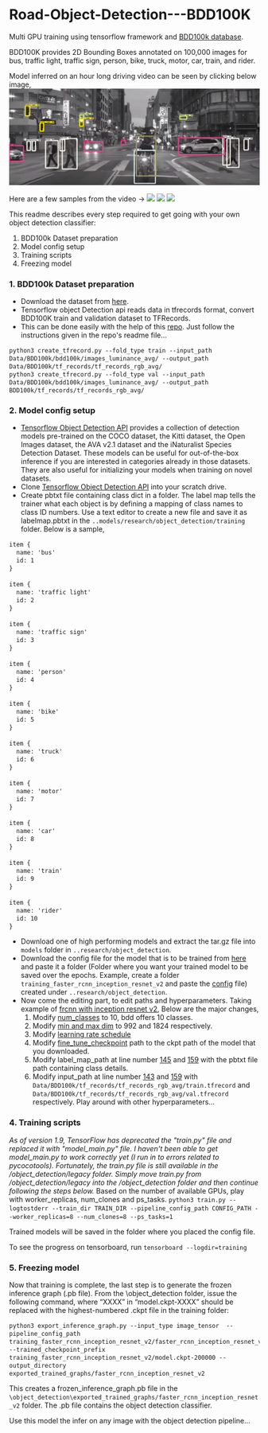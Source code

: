 # Road-Object-Detection---BDD100K
Multi GPU training using tensorflow framework and [BDD100k database](https://bdd-data.berkeley.edu/).

BDD100K provides 2D Bounding Boxes annotated on 100,000 images for bus, traffic light, traffic sign, person, bike, truck, motor, car, train, and rider.

Model inferred on an hour long driving video can be seen by clicking below image,
[![Link to detection YouTube video!](demo_videos/youtube_thumbnail.png)](https://youtu.be/kB-FWar58jY)

Here are a few samples from the video -> 
![](demo_videos/demo_gif.gif)
![](demo_videos/demo_gif_2.gif)
![](demo_videos/demo_gif_3.gif)

This readme describes every step required to get going with your own object detection classifier: 
1. BDD100k Dataset preparation
2. Model config setup
3. Training scripts
4. Freezing model

### 1. BDD100k Dataset preparation
* Download the dataset from [here](https://bdd-data.berkeley.edu/portal.html#download).
* Tensorflow object Detection api reads data in tfrecords format, convert BDD100K train and validation dataset to TFRecords.
* This can be done easily with the help of this [repo](https://github.com/meyerjo/deepdrive_dataset_tfrecord). Just follow the instructions given in the repo's readme file...
```
python3 create_tfrecord.py --fold_type train --input_path Data/BDD100k/bdd100k/images_luminance_avg/ --output_path Data/BDD100k/tf_records/tf_records_rgb_avg/
python3 create_tfrecord.py --fold_type val --input_path Data/BDD100k/bdd100k/images_luminance_avg/ --output_path BDD100k/tf_records/tf_records_rgb_avg/
```

### 2. Model config setup
* [Tensorflow Object Detection API](https://github.com/tensorflow/models/tree/master/research/object_detection) provides a collection of detection models pre-trained on the COCO dataset, the Kitti dataset, the Open Images dataset, the AVA v2.1 dataset and the iNaturalist Species Detection Dataset. These models can be useful for out-of-the-box inference if you are interested in categories already in those datasets. They are also useful for initializing your models when training on novel datasets. 
* Clone [Tensorflow Object Detection API](https://github.com/tensorflow/models.git) into your scratch drive.
* Create pbtxt file containing class dict in a folder. The label map tells the trainer what each object is by defining a mapping of class names to class ID numbers. Use a text editor to create a new file and save it as labelmap.pbtxt in the `..models/research/object_detection/training` folder. Below is a sample,
```
item {
  name: 'bus'
  id: 1
}

item {
  name: 'traffic light'
  id: 2
}

item {
  name: 'traffic sign'
  id: 3
}

item {
  name: 'person'
  id: 4
}

item {
  name: 'bike'
  id: 5
}

item {
  name: 'truck'
  id: 6
}

item {
  name: 'motor'
  id: 7
}

item {
  name: 'car'
  id: 8
}

item {
  name: 'train'
  id: 9
}

item {
  name: 'rider'
  id: 10
}

```
* Download one of high performing models and extract the tar.gz file into `models` folder in `..research/object_detection`.
* Download the config file for the model that is to be trained from [here](https://github.com/tensorflow/models/tree/master/research/object_detection/samples/configs) and paste it a folder (Folder where you want your trained model to be saved over the epochs. Example, create a folder `training_faster_rcnn_inception_resnet_v2` and paste the [config](https://github.com/tensorflow/models/blob/master/research/object_detection/samples/configs/mask_rcnn_inception_resnet_v2_atrous_coco.config) file) created under `..research/object_detection`.
* Now come the editing part, to edit paths and hyperparameters. Taking example of [frcnn with inception resnet v2](https://github.com/tensorflow/models/blob/master/research/object_detection/samples/configs/mask_rcnn_inception_resnet_v2_atrous_coco.config), Below are the major changes,
    1. Modify [num_classes](https://github.com/tensorflow/models/blob/984be23d3d0f7c324c230dd4014c5e5ee1359684/research/object_detection/samples/configs/mask_rcnn_inception_resnet_v2_atrous_coco.config#L10) to 10, bdd offers 10 classes.
    2. Modify [min and max dim](https://github.com/tensorflow/models/blob/984be23d3d0f7c324c230dd4014c5e5ee1359684/research/object_detection/samples/configs/mask_rcnn_inception_resnet_v2_atrous_coco.config#L13) to 992 and 1824 respectively.
    3. Modify [learning rate schedule](https://github.com/tensorflow/models/blob/984be23d3d0f7c324c230dd4014c5e5ee1359684/research/object_detection/samples/configs/mask_rcnn_inception_resnet_v2_atrous_coco.config#L113)
    4. Modify [fine_tune_checkpoint](https://github.com/tensorflow/models/blob/984be23d3d0f7c324c230dd4014c5e5ee1359684/research/object_detection/samples/configs/mask_rcnn_inception_resnet_v2_atrous_coco.config#L128) path to the ckpt path of the model that you downloaded.
    5. Modify label_map_path at line number [145](https://github.com/tensorflow/models/blob/984be23d3d0f7c324c230dd4014c5e5ee1359684/research/object_detection/samples/configs/mask_rcnn_inception_resnet_v2_atrous_coco.config#L145) and [159](https://github.com/tensorflow/models/blob/984be23d3d0f7c324c230dd4014c5e5ee1359684/research/object_detection/samples/configs/mask_rcnn_inception_resnet_v2_atrous_coco.config#L159) with the pbtxt file path containing class details.
    6. Modify input_path at line number [143](https://github.com/tensorflow/models/blob/984be23d3d0f7c324c230dd4014c5e5ee1359684/research/object_detection/samples/configs/mask_rcnn_inception_resnet_v2_atrous_coco.config#L143) and [159](https://github.com/tensorflow/models/blob/984be23d3d0f7c324c230dd4014c5e5ee1359684/research/object_detection/samples/configs/mask_rcnn_inception_resnet_v2_atrous_coco.config#L159) with `Data/BDD100k/tf_records/tf_records_rgb_avg/train.tfrecord` and `Data/BDD100k/tf_records/tf_records_rgb_avg/val.tfrecord` respectively.
Play around with other hyperparameters...

### 4. Training scripts
*As of version 1.9, TensorFlow has deprecated the "train.py" file and replaced it with "model_main.py" file. I haven't been able to get model_main.py to work correctly yet (I run in to errors related to pycocotools). Fortunately, the train.py file is still available in the /object_detection/legacy folder. Simply move train.py from /object_detection/legacy into the /object_detection folder and then continue following the steps below.*
Based on the number of available GPUs, play with worker_replicas, num_clones and ps_tasks.
`python3 train.py --logtostderr --train_dir TRAIN_DIR --pipeline_config_path CONFIG_PATH --worker_replicas=8 --num_clones=8 --ps_tasks=1`

Trained models will be saved in the folder where you placed the config file.

To see the progress on tensorboard, run `tensorboard --logdir=training`

### 5. Freezing model
Now that training is complete, the last step is to generate the frozen inference graph (.pb file). From the \object_detection folder, issue the following command, where “XXXX” in “model.ckpt-XXXX” should be replaced with the highest-numbered .ckpt file in the training folder:
```
python3 export_inference_graph.py --input_type image_tensor  --pipeline_config_path training_faster_rcnn_inception_resnet_v2/faster_rcnn_inception_resnet_v2_atrous_coco.config --trained_checkpoint_prefix training_faster_rcnn_inception_resnet_v2/model.ckpt-200000 --output_directory exported_trained_graphs/faster_rcnn_inception_resnet_v2
```
This creates a frozen_inference_graph.pb file in the `\object_detection\exported_trained_graphs/faster_rcnn_inception_resnet_v2` folder. The .pb file contains the object detection classifier.

Use this model the infer on any image with the object detection pipeline...

